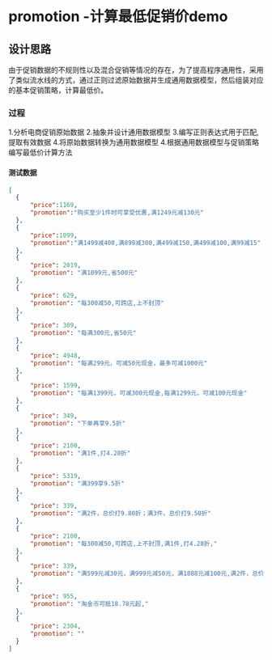 # promotion -计算最低促销价demo

## 设计思路
由于促销数据的不规则性以及混合促销等情况的存在，为了提高程序通用性，采用了类似流水线的方式，通过正则过滤原始数据并生成通用数据模型，然后组装对应的基本促销策略，计算最低价。

### 过程
1.分析电商促销原始数据
2.抽象并设计通用数据模型
3.编写正则表达式用于匹配,提取有效数据
4.将原始数据转换为通用数据模型
4.根据通用数据模型与促销策略编写最低价计算方法

#### 测试数据
```json
[
  {
      "price":1169,
      "promotion":"购买至少1件时可享受优惠,满1249元减130元"
  },
  {
      "price":1099,
      "promotion":"满1499减400,满899减300,满499减150,满499减100,满99减15"
  },
  {
      "price": 2019,
      "promotion": "满1099元,省500元"
  },
  {
      "price": 629,
      "promotion": "每300减50,可跨店,上不封顶"
  },
  {
      "price": 309,
      "promotion": "每满300元,省50元"
  },
  {
      "price": 4948,
      "promotion": "每满299元，可减50元现金，最多可减1000元"
  },
  {
      "price": 1599,
      "promotion": "每满1399元，可减300元现金,每满1299元，可减100元现金"
  },
  {
      "price": 349,
      "promotion": "下单再享9.5折"
  },
  {
      "price": 2100,
      "promotion": "满1件,打4.28折"
  },
  {
      "price": 5319,
      "promotion": "满399享9.5折"
  },
  {
      "price": 339,
      "promotion": "满2件，总价打9.80折；满3件，总价打9.50折"
  },
  {
      "price": 2100,
      "promotion": "每300减50,可跨店,上不封顶,满1件,打4.28折,"
  },
  {
      "price": 339,
      "promotion": "满599元减30元，满999元减50元，满1888元减100元,满2件，总价打9.80折；满3件，总价打9.50折,"
  },
  {
      "price": 955,
      "promotion": "淘金币可抵18.78元起,"
  },
  {
      "price": 2304,
      "promotion": ""
  }
]

```
